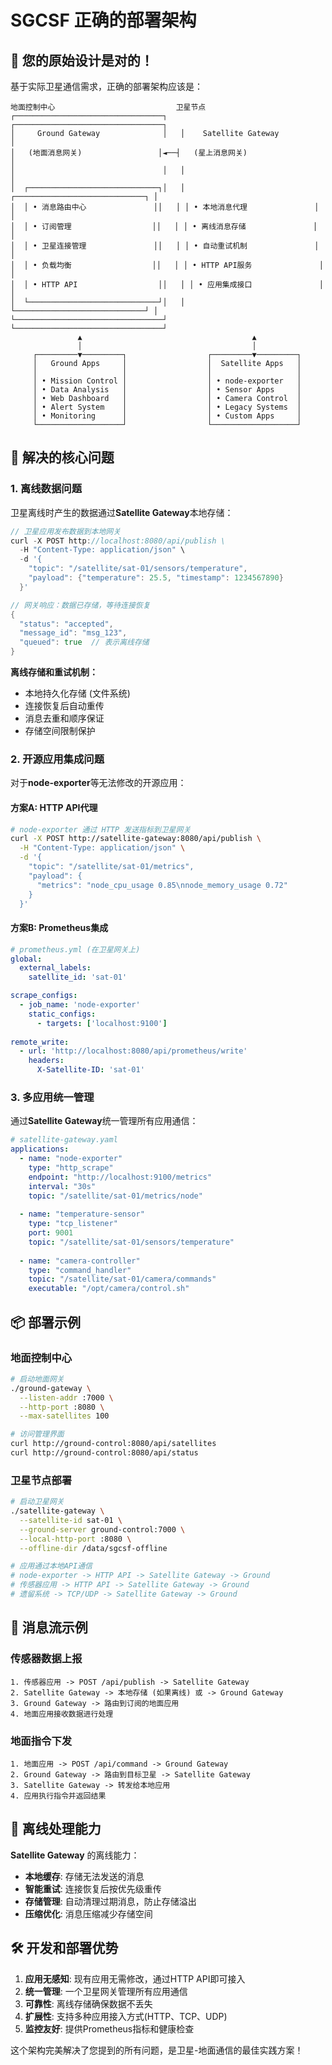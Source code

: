 # SGCSF 正确的部署架构

## 🎯 您的原始设计是对的！

基于实际卫星通信需求，正确的部署架构应该是：

```
地面控制中心                           卫星节点
┌─────────────────────────────────┐   ┌─────────────────────────────────┐
│     Ground Gateway              │   │    Satellite Gateway            │
│   (地面消息网关)                 │◄──┤   (星上消息网关)                 │
│                                 │   │                                 │
│  ┌─────────────────────────────┐│   │ ┌─────────────────────────────┐ │
│  │ • 消息路由中心               ││   │ │ • 本地消息代理               │ │
│  │ • 订阅管理                  ││   │ │ • 离线消息存储               │ │
│  │ • 卫星连接管理               ││   │ │ • 自动重试机制               │ │
│  │ • 负载均衡                  ││   │ │ • HTTP API服务               │ │
│  │ • HTTP API                  ││   │ │ • 应用集成接口               │ │
│  └─────────────────────────────┘│   │ └─────────────────────────────┘ │
└─────────────────────────────────┘   └─────────────────────────────────┘
               ▲                                      ▲
               │                                      │
     ┌─────────▼─────────┐                  ┌─────────▼─────────┐
     │   Ground Apps     │                  │  Satellite Apps   │
     │                   │                  │                   │
     │ • Mission Control │                  │ • node-exporter   │
     │ • Data Analysis   │                  │ • Sensor Apps     │
     │ • Web Dashboard   │                  │ • Camera Control  │
     │ • Alert System    │                  │ • Legacy Systems  │
     │ • Monitoring      │                  │ • Custom Apps     │
     └───────────────────┘                  └───────────────────┘
```

## 🚀 解决的核心问题

### 1. **离线数据问题**
卫星离线时产生的数据通过**Satellite Gateway**本地存储：

```go
// 卫星应用发布数据到本地网关
curl -X POST http://localhost:8080/api/publish \
  -H "Content-Type: application/json" \
  -d '{
    "topic": "/satellite/sat-01/sensors/temperature",
    "payload": {"temperature": 25.5, "timestamp": 1234567890}
  }'

// 网关响应：数据已存储，等待连接恢复
{
  "status": "accepted",
  "message_id": "msg_123",
  "queued": true  // 表示离线存储
}
```

**离线存储和重试机制：**
- 本地持久化存储 (文件系统)
- 连接恢复后自动重传
- 消息去重和顺序保证
- 存储空间限制保护

### 2. **开源应用集成问题**
对于**node-exporter**等无法修改的开源应用：

#### 方案A: HTTP API代理
```bash
# node-exporter 通过 HTTP 发送指标到卫星网关
curl -X POST http://satellite-gateway:8080/api/publish \
  -H "Content-Type: application/json" \
  -d '{
    "topic": "/satellite/sat-01/metrics",
    "payload": {
      "metrics": "node_cpu_usage 0.85\nnode_memory_usage 0.72"
    }
  }'
```

#### 方案B: Prometheus集成
```yaml
# prometheus.yml (在卫星网关上)
global:
  external_labels:
    satellite_id: 'sat-01'

scrape_configs:
  - job_name: 'node-exporter'
    static_configs:
      - targets: ['localhost:9100']
    
remote_write:
  - url: 'http://localhost:8080/api/prometheus/write'
    headers:
      X-Satellite-ID: 'sat-01'
```

### 3. **多应用统一管理**
通过**Satellite Gateway**统一管理所有应用通信：

```yaml
# satellite-gateway.yaml
applications:
  - name: "node-exporter"
    type: "http_scrape"
    endpoint: "http://localhost:9100/metrics"
    interval: "30s"
    topic: "/satellite/sat-01/metrics/node"
    
  - name: "temperature-sensor"
    type: "tcp_listener"
    port: 9001
    topic: "/satellite/sat-01/sensors/temperature"
    
  - name: "camera-controller"
    type: "command_handler"
    topic: "/satellite/sat-01/camera/commands"
    executable: "/opt/camera/control.sh"
```

## 📦 部署示例

### 地面控制中心
```bash
# 启动地面网关
./ground-gateway \
  --listen-addr :7000 \
  --http-port :8080 \
  --max-satellites 100

# 访问管理界面
curl http://ground-control:8080/api/satellites
curl http://ground-control:8080/api/status
```

### 卫星节点部署
```bash
# 启动卫星网关
./satellite-gateway \
  --satellite-id sat-01 \
  --ground-server ground-control:7000 \
  --local-http-port :8080 \
  --offline-dir /data/sgcsf-offline

# 应用通过本地API通信
# node-exporter -> HTTP API -> Satellite Gateway -> Ground
# 传感器应用 -> HTTP API -> Satellite Gateway -> Ground  
# 遗留系统 -> TCP/UDP -> Satellite Gateway -> Ground
```

## 🔄 消息流示例

### 传感器数据上报
```
1. 传感器应用 -> POST /api/publish -> Satellite Gateway
2. Satellite Gateway -> 本地存储 (如果离线) 或 -> Ground Gateway
3. Ground Gateway -> 路由到订阅的地面应用
4. 地面应用接收数据进行处理
```

### 地面指令下发
```
1. 地面应用 -> POST /api/command -> Ground Gateway
2. Ground Gateway -> 路由到目标卫星 -> Satellite Gateway  
3. Satellite Gateway -> 转发给本地应用
4. 应用执行指令并返回结果
```

## 💾 离线处理能力

**Satellite Gateway** 的离线能力：
- **本地缓存**: 存储无法发送的消息
- **智能重试**: 连接恢复后按优先级重传
- **存储管理**: 自动清理过期消息，防止存储溢出
- **压缩优化**: 消息压缩减少存储空间

## 🛠️ 开发和部署优势

1. **应用无感知**: 现有应用无需修改，通过HTTP API即可接入
2. **统一管理**: 一个卫星网关管理所有应用通信
3. **可靠性**: 离线存储确保数据不丢失
4. **扩展性**: 支持多种应用接入方式(HTTP、TCP、UDP)
5. **监控友好**: 提供Prometheus指标和健康检查

这个架构完美解决了您提到的所有问题，是卫星-地面通信的最佳实践方案！